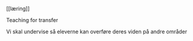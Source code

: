 [[læring]]


Teaching for transfer 

Vi skal undervise så eleverne kan overføre deres viden på andre områder 